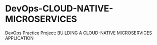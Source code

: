 # DevOps-CLOUD-NATIVE-MICROSERVICES
DevOps Practice Project:  BUILDING A CLOUD-NATIVE MICROSERVICES APPLICATION
